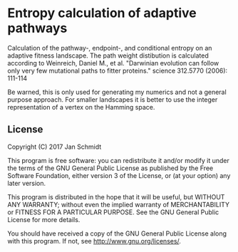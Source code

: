 # Entropy calculation of adaptive pathways

Calculation of the pathway-, endpoint-, and conditional entropy on an
adaptive fitness landscape. The path weight distibution is calculated
according to 
Weinreich, Daniel M., et al. "Darwinian evolution can follow only very few mutational paths to fitter proteins." science 312.5770 (2006): 111-114

Be warned, this is only used for generating my numerics and not a
general purpose approach. For smaller landscapes it is better to use the
integer representation of a vertex on the Hamming space.

## License

Copyright (C) 2017  Jan Schmidt

This program is free software: you can redistribute it and/or modify it under the terms of the GNU General Public License as published by the Free Software Foundation, either version 3 of the License, or (at your option) any later version.

This program is distributed in the hope that it will be useful, but WITHOUT ANY WARRANTY; without even the implied warranty of MERCHANTABILITY or FITNESS FOR A PARTICULAR PURPOSE.  See the GNU General Public License for more details.

You should have received a copy of the GNU General Public License along with this program.  If not, see <http://www.gnu.org/licenses/>.
